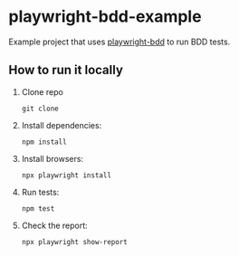 # playwright-bdd-example

Example project that uses [playwright-bdd](https://github.com/vitalets/playwright-bdd) to run BDD tests.

## How to run it locally

1. Clone repo
   ```
   git clone 
   ```

2. Install dependencies:
   ```
   npm install
   ```

3. Install browsers:
   ```
   npx playwright install
   ```

4. Run tests:
   ```
   npm test
   ```

5. Check the report:
   ```
   npx playwright show-report
   ```   